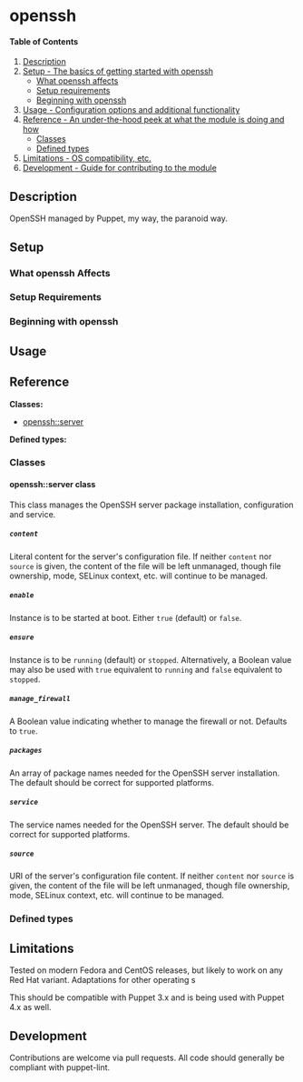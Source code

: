 # openssh

#### Table of Contents

1. [Description](#description)
1. [Setup - The basics of getting started with openssh](#setup)
    * [What openssh affects](#what-openssh-affects)
    * [Setup requirements](#setup-requirements)
    * [Beginning with openssh](#beginning-with-openssh)
1. [Usage - Configuration options and additional functionality](#usage)
1. [Reference - An under-the-hood peek at what the module is doing and how](#reference)
    * [Classes](#classes)
    * [Defined types](#defined-types)
1. [Limitations - OS compatibility, etc.](#limitations)
1. [Development - Guide for contributing to the module](#development)

## Description

OpenSSH managed by Puppet, my way, the paranoid way.

## Setup

### What openssh Affects

### Setup Requirements

### Beginning with openssh

## Usage

## Reference

**Classes:**

* [openssh::server](#opensshserver-class)

**Defined types:**


### Classes

#### openssh::server class

This class manages the OpenSSH server package installation, configuration and service.

##### `content`
Literal content for the server's configuration file.  If neither `content` nor `source` is given, the content of the file will be left unmanaged, though file ownership, mode, SELinux context, etc. will continue to be managed.

##### `enable`
Instance is to be started at boot.  Either `true` (default) or `false`.

##### `ensure`
Instance is to be `running` (default) or `stopped`.  Alternatively, a Boolean value may also be used with `true` equivalent to `running` and `false` equivalent to `stopped`.

##### `manage_firewall`
A Boolean value indicating whether to manage the firewall or not.  Defaults to `true`.

##### `packages`
An array of package names needed for the OpenSSH server installation.  The default should be correct for supported platforms.

##### `service`
The service names needed for the OpenSSH server.  The default should be correct for supported platforms.

##### `source`
URI of the server's configuration file content.  If neither `content` nor `source` is given, the content of the file will be left unmanaged, though file ownership, mode, SELinux context, etc. will continue to be managed.


### Defined types


## Limitations

Tested on modern Fedora and CentOS releases, but likely to work on any Red Hat variant.  Adaptations for other operating s

This should be compatible with Puppet 3.x and is being used with Puppet 4.x as
well.

## Development

Contributions are welcome via pull requests.  All code should generally be compliant with puppet-lint.
